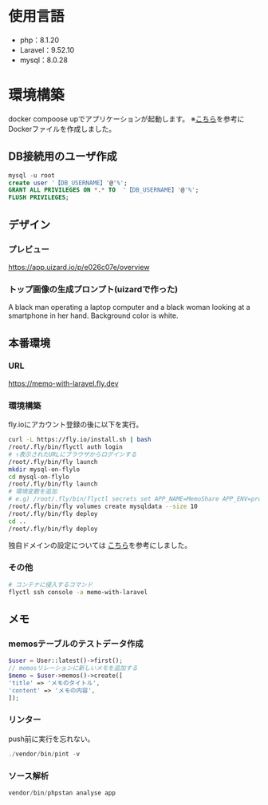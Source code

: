 
# 使用言語
- php：8.1.20
- Laravel：9.52.10
- mysql：8.0.28

# 環境構築

docker compoose upでアプリケーションが起動します。
※[こちら](https://qiita.com/hitotch/items/aa319c49d625c2a9b65e)を参考にDockerファイルを作成しました。

  
## DB接続用のユーザ作成

```sql
mysql -u root
create user '【DB_USERNAME】'@'%';
GRANT ALL PRIVILEGES ON *.* TO  '【DB_USERNAME】'@'%';
FLUSH PRIVILEGES;
```

## デザイン

### プレビュー
https://app.uizard.io/p/e026c07e/overview  

### トップ画像の生成プロンプト(uizardで作った)
A black man operating a laptop computer and a black woman looking at a smartphone in her hand. Background color is white.

## 本番環境

### URL
https://memo-with-laravel.fly.dev

### 環境構築
fly.ioにアカウント登録の後に以下を実行。

```sh
curl -L https://fly.io/install.sh | bash
/root/.fly/bin/flyctl auth login
# ↑表示されたURLにブラウザからログインする
/root/.fly/bin/fly launch
mkdir mysql-on-flylo
cd mysql-on-flylo
/root/.fly/bin/fly launch
# 環境変数を追加
# e.g) /root/.fly/bin/flyctl secrets set APP_NAME=MemoShare APP_ENV=production
/root/.fly/bin/fly volumes create mysqldata --size 10
/root/.fly/bin/fly deploy
cd ..
/root/.fly/bin/fly deploy
```

独自ドメインの設定については [こちら](https://qiita.com/Inp/items/b9696d844b1b6bb9e49a#%E3%83%89%E3%83%A1%E3%82%A4%E3%83%B3%E3%81%AE%E9%81%A9%E7%94%A8)を参考にしました。

### その他
```sh
# コンテナに侵入するコマンド
flyctl ssh console -a memo-with-laravel
```

## メモ

### memosテーブルのテストデータ作成

```php
$user = User::latest()->first();
// memosリレーションに新しいメモを追加する
$memo = $user->memos()->create([
'title' => 'メモのタイトル',
'content' => 'メモの内容',
]);
```

### リンター
push前に実行を忘れない。
```php
./vendor/bin/pint -v
```

### ソース解析
```php
vendor/bin/phpstan analyse app
```